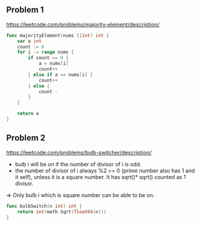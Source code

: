 ## Problem 1

https://leetcode.com/problems/majority-element/description/

```go
func majorityElement(nums []int) int {
	var a int
	count := 0
	for i := range nums {
		if count == 0 {
			a = nums[i]
			count++
		} else if a == nums[i] {
			count++
		} else {
			count--
		}
	}

	return a
}
```

## Problem 2
https://leetcode.com/problems/bulb-switcher/description/

- bulb i will be on if the number of divisor of i is odd.
- the number of divisor of i always %2 == 0 (prime number also has 1 and it self), unless it is a square number. It has sqrt()* sqrt() counted as 1 divisor.

=> Only bulb i which is square number can be able to be on.

```go
func bulbSwitch(n int) int {
    return int(math.Sqrt(float64(n)))
}
```
